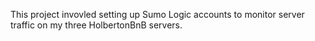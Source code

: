 This project invovled setting up Sumo Logic accounts to monitor server traffic on my three HolbertonBnB servers.
